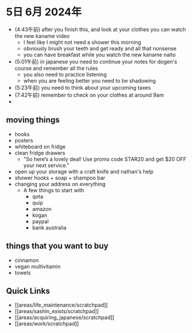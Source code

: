 # 5日 6月 2024年
- (4:43午前) after you finish this, and look at your clothes you can watch the new kaname video
  - I feel like I might not need a shower this morning
  - obviously brush your teeth and get ready and all that nonsense
  - you can have breakfast while you watch the new kaname naito
- (5:01午前) in japanese you need to continue your notes for dogen's course and remember all the rules
  - you also need to practice listening
  - when you are feeling better you need to be shadowing
- (5:23午前) you need to think about your upcoming taxes
- (7:42午前) remember to check on your clothes at around 9am
- 


## moving things
- hooks
- posters
- whiteboard on fridge
- clean fridge drawers
  - "So here’s a lovely deal! Use promo code STAR20 and get $20 OFF your next service."
- open up your storage with a craft knife and nathan's help
- shower hooks + soap + shampoo bar
- changing your address on everything
  - A few things to start with
      - qota
      - quip
      - amazon
      - kogan
      - paypal
      - bank australia

## things that you want to buy
- cinnamon
- vegan multivitamin
- towels

 



## Quick Links
- [[areas/life_maintenance/scratchpad]]
- [[areas/sashin_exists/scratchpad]]
- [[areas/acquiring_japanese/scratchpad]]
- [[areas/work/scratchpad]]
